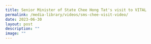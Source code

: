 ```yaml
---
title: Senior Minister of State Chee Hong Tat's visit to VITAL
permalink: /media-library/videos/sms-chee-visit-video/
date: 2023-06-30
layout: post
description: ""
image: ""
---
```

